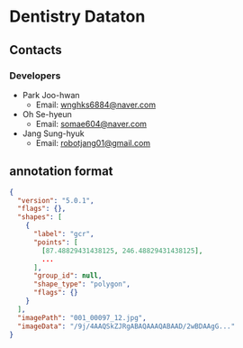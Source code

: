 # Dentistry Dataton 

## Contacts
### Developers
* Park Joo-hwan
  - Email: wnghks6884@naver.com
* Oh Se-hyeun 
  - Email: somae604@naver.com
* Jang Sung-hyuk 
  - Email: robotjang01@gmail.com
  
## annotation format
```json
{
  "version": "5.0.1",
  "flags": {},
  "shapes": [
    {
      "label": "gcr",
      "points": [
        [87.48829431438125, 246.48829431438125],
        ...
      ],
      "group_id": null,
      "shape_type": "polygon",
      "flags": {}
    }
  ],
  "imagePath": "001_00097_12.jpg",
  "imageData": "/9j/4AAQSkZJRgABAQAAAQABAAD/2wBDAAgG..."
}
```
